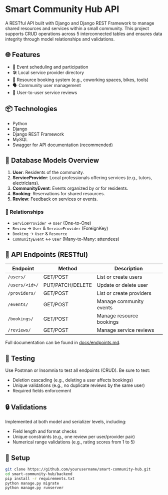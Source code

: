 # Smart Community Hub API

A RESTful API built with Django and Django REST Framework to manage shared resources and services within a small community. This project supports CRUD operations across 5 interconnected tables and ensures data integrity through model relationships and validations.

## 🌐 Features

- 📅 Event scheduling and participation
- 🛠️ Local service provider directory
- 🧾 Resource booking system (e.g., coworking spaces, bikes, tools)
- 🗣️ Community user management
- 💬 User-to-user service reviews

## 📦 Technologies

- Python
- Django
- Django REST Framework
- MySQL
- Swagger for API documentation (recommended)

## 🧱 Database Models Overview

1. **User**: Residents of the community.
2. **ServiceProvider**: Local professionals offering services (e.g., tutors, electricians).
3. **CommunityEvent**: Events organized by or for residents.
4. **Booking**: Reservations for shared resources.
5. **Review**: Feedback on services or events.

### 🔗 Relationships

- `ServiceProvider` → `User` (One-to-One)
- `Review` → `User` & `ServiceProvider` (ForeignKey)
- `Booking` → `User` & `Resource`
- `CommunityEvent` ↔ `User` (Many-to-Many: attendees)

## 🔌 API Endpoints (RESTful)

| Endpoint                     | Method | Description                    |
|-----------------------------|--------|--------------------------------|
| `/users/`                   | GET/POST | List or create users          |
| `/users/<id>/`              | PUT/PATCH/DELETE | Update or delete user |
| `/providers/`               | GET/POST | List or create providers      |
| `/events/`                  | GET/POST | Manage community events       |
| `/bookings/`                | GET/POST | Manage resource bookings      |
| `/reviews/`                 | GET/POST | Manage service reviews        |

Full documentation can be found in [docs/endpoints.md](./docs/endpoints.md).

## 🧪 Testing

Use Postman or Insomnia to test all endpoints (CRUD). Be sure to test:
- Deletion cascading (e.g., deleting a user affects bookings)
- Unique validations (e.g., no duplicate reviews by the same user)
- Required fields enforcement

## 🔒 Validations

Implemented at both model and serializer levels, including:
- Field length and format checks
- Unique constraints (e.g., one review per user/provider pair)
- Numerical range validations (e.g., rating scores from 1 to 5)

## 🚧 Setup

```bash
git clone https://github.com/yourusername/smart-community-hub.git
cd smart-community-hub/backend
pip install -r requirements.txt
python manage.py migrate
python manage.py runserver
